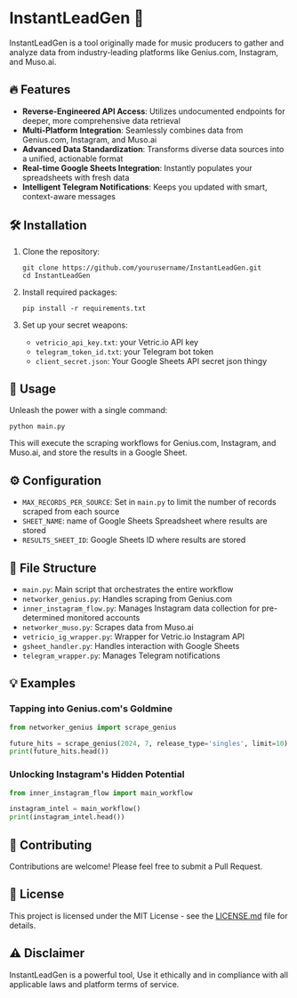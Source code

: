 # InstantLeadGen 🚀

InstantLeadGen is a tool originally made for music producers to gather and analyze data from industry-leading platforms like Genius.com, Instagram, and Muso.ai.

## 🔥 Features

- **Reverse-Engineered API Access**: Utilizes undocumented endpoints for deeper, more comprehensive data retrieval
- **Multi-Platform Integration**: Seamlessly combines data from Genius.com, Instagram, and Muso.ai
- **Advanced Data Standardization**: Transforms diverse data sources into a unified, actionable format
- **Real-time Google Sheets Integration**: Instantly populates your spreadsheets with fresh data
- **Intelligent Telegram Notifications**: Keeps you updated with smart, context-aware messages

## 🛠 Installation

1. Clone the repository:
   ```
   git clone https://github.com/yourusername/InstantLeadGen.git
   cd InstantLeadGen
   ```

2. Install required packages:
   ```
   pip install -r requirements.txt
   ```

3. Set up your secret weapons:
   - `vetricio_api_key.txt`: your Vetric.io API key
   - `telegram_token_id.txt`: your Telegram bot token
   - `client_secret.json`: Your Google Sheets API secret json thingy

## 🚀 Usage

Unleash the power with a single command:

```
python main.py
```

This will execute the scraping workflows for Genius.com, Instagram, and Muso.ai, and store the results in a Google Sheet.

## ⚙️ Configuration

- `MAX_RECORDS_PER_SOURCE`: Set in `main.py` to limit the number of records scraped from each source
- `SHEET_NAME`: name of Google Sheets Spreadsheet where results are stored
- `RESULTS_SHEET_ID`: Google Sheets ID where results are stored

## 📁 File Structure

- `main.py`: Main script that orchestrates the entire workflow
- `networker_genius.py`: Handles scraping from Genius.com
- `inner_instagram_flow.py`: Manages Instagram data collection for pre-determined monitored accounts
- `networker_muso.py`: Scrapes data from Muso.ai
- `vetricio_ig_wrapper.py`: Wrapper for Vetric.io Instagram API
- `gsheet_handler.py`: Handles interaction with Google Sheets
- `telegram_wrapper.py`: Manages Telegram notifications

## 💡 Examples

### Tapping into Genius.com's Goldmine

```python
from networker_genius import scrape_genius

future_hits = scrape_genius(2024, 7, release_type='singles', limit=10)
print(future_hits.head())
```

### Unlocking Instagram's Hidden Potential

```python
from inner_instagram_flow import main_workflow

instagram_intel = main_workflow()
print(instagram_intel.head())
```

## 🤝 Contributing

Contributions are welcome! Please feel free to submit a Pull Request.

## 📜 License

This project is licensed under the MIT License - see the [LICENSE.md](LICENSE.md) file for details.

## ⚠️ Disclaimer

InstantLeadGen is a powerful tool, Use it ethically and in compliance with all applicable laws and platform terms of service.
